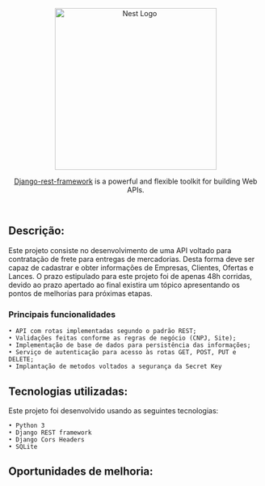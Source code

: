 

<p align="center">
  <a href="https://www.django-rest-framework.org/" target="blank"><img src="https://www.django-rest-framework.org/img/logo.png" width="320" alt="Nest Logo" /></a>
</p>

<p align="center"> <a href="https://www.django-rest-framework.org/" target="_blank">Django-rest-framework</a> is a powerful and flexible toolkit for building Web APIs.</p>
    <p align="center">
<a href="https://codecov.io/github/django-compressor/django-compressor?branch=develop" target="_blank"><img src="https://codecov.io/github/django-compressor/django-compressor/coverage.svg?branch=develop" alt="" /></a>
<a href="https://github.com/django-compressor/django-compressor/actions?query=workflow%3ACI " target="_blank"><img src="https://img.shields.io/github/workflow/status/django-compressor/django-compressor/CI?label=CI&logo=github&branch=develop " alt="" /></a>
<a href="https://github.com/imersao-alura/aluraflix/blob/master/LICENSE " target="_blank"><img src="https://img.shields.io/badge/licence-MIT-blue.svg" alt="" /></a> 
    


## Descrição:


Este projeto consiste no desenvolvimento de uma API voltado para contratação de frete para entregas de mercadorias. Desta forma deve ser capaz de cadastrar e obter informações de Empresas, Clientes, Ofertas e Lances. O prazo estipulado para este projeto foi de apenas 48h corridas, devido ao prazo apertado ao final existira um tópico apresentando os pontos de melhorias para próximas etapas.

   ### Principais funcionalidades


    • API com rotas implementadas segundo o padrão REST;
    • Validações feitas conforme as regras de negócio (CNPJ, Site); 
    • Implementação de base de dados para persistência das informações;    
    • Serviço de autenticação para acesso às rotas GET, POST, PUT e DELETE;
    • Implantação de metodos voltados a segurança da Secret Key
   
    
    
## Tecnologias utilizadas:

Este projeto foi desenvolvido usando as seguintes tecnologias:
    
    • Python 3
    • Django REST framework
    • Django Cors Headers
    • SQLite
  
  
## Oportunidades de melhoria:
  
